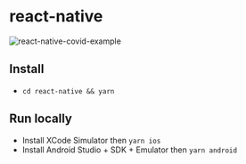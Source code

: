 # react-native

![react-native-covid-example](https://user-images.githubusercontent.com/224636/78202367-1e2b6980-7462-11ea-9fcc-85134e458f08.gif)

## Install
- `cd react-native && yarn`

## Run locally
- Install XCode Simulator then `yarn ios`
- Install Android Studio + SDK + Emulator then `yarn android`
